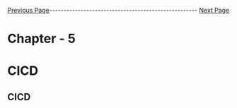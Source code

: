 

[Previous Page](https://github.com/EtricKombat/Course_Practical_Guide_EKS/blob/master/_docs/ch4/demo_eks+fargate.md)---------------------------------------------------- [Next Page](https://github.com/EtricKombat/Course_Practical_Guide_EKS/blob/master/_docs/ch5/workflow_definition.md)



# Chapter - 5
# CICD

## CICD
